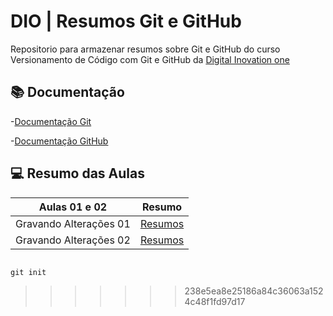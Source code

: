 
# DIO | Resumos Git e GitHub

Repositorio para armazenar resumos sobre Git e GitHub do curso Versionamento de Código com Git e GitHub da 
[Digital Inovation one](https://www.dio.me)

## 📚 Documentação
-[Documentação Git](https://git-scm.com/doc)

-[Documentação GitHub](https://docs.github.com/)

## 💻 Resumo das Aulas

| Aulas 01 e 02 | Resumo |
|-------|--------|
|Gravando  Alterações 01 | [Resumos](https://web.dio.me/course/versionamento-de-codigo-com-git-e-github/learning/599dd3dd-d189-474f-a55c-22f37b4472da?back=/track/santander-2024-preparatorio-certificacao-aws&tab=about&moduleId=undefined)
|Gravando  Alterações 02 | [Resumos](https://web.dio.me/course/versionamento-de-codigo-com-git-e-github/learning/599dd3dd-d189-474f-a55c-22f37b4472da?back=/track/santander-2024-preparatorio-certificacao-aws&tab=about&moduleId=undefined)

```

git init

```
>>>>>>> 238e5ea8e25186a84c36063a1524c48f1fd97d17
